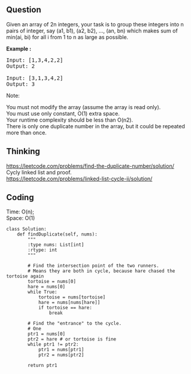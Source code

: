 ## Question
Given an array of 2n integers, your task is to group these integers into n pairs of integer, say (a1, b1), (a2, b2), ..., (an, bn) which makes sum of min(ai, bi) for all i from 1 to n as large as possible. </br>

**Example :**   
<pre>
Input: [1,3,4,2,2]
Output: 2

Input: [3,1,3,4,2]
Output: 3
</pre>

Note:<br>

You must not modify the array (assume the array is read only).<br>
You must use only constant, O(1) extra space.<br>
Your runtime complexity should be less than O(n2).<br>
There is only one duplicate number in the array, but it could be repeated more than once.

## Thinking
https://leetcode.com/problems/find-the-duplicate-number/solution/<br>
Cycly linked list and proof.<br>
https://leetcode.com/problems/linked-list-cycle-ii/solution/

## Coding
Time: O(n); <br>
Space: O(1)
```python3
class Solution:
    def findDuplicate(self, nums):
        """
        :type nums: List[int]
        :rtype: int
        """
        
        # Find the intersection point of the two runners.
        # Means they are both in cycle, because hare chased the tortoise again
        tortoise = nums[0]
        hare = nums[0]
        while True:
            tortoise = nums[tortoise]
            hare = nums[nums[hare]]
            if tortoise == hare:
                break

        # Find the "entrance" to the cycle.
        # One 
        ptr1 = nums[0]
        ptr2 = hare # or tortoise is fine
        while ptr1 != ptr2:
            ptr1 = nums[ptr1]
            ptr2 = nums[ptr2]

        return ptr1
```

